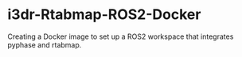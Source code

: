 # i3dr-Rtabmap-ROS2-Docker
Creating a Docker image to set up a ROS2 workspace that integrates pyphase and rtabmap.
